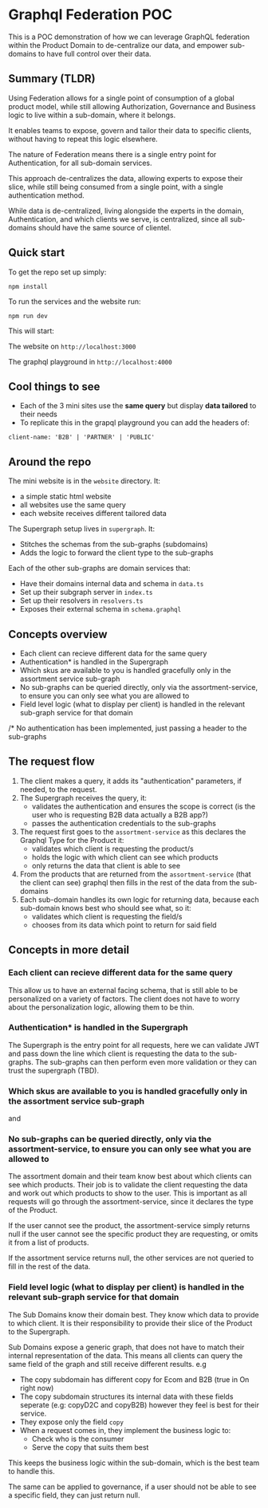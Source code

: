 # Graphql Federation POC

This is a POC demonstration of how we can leverage GraphQL federation within the Product Domain to de-centralize our data, and empower sub-domains to have full control over their data.

## Summary (TLDR)

Using Federation allows for a single point of consumption of a global product model, while still allowing Authorization, Governance and Business logic to live within a sub-domain, where it belongs.

It enables teams to expose, govern and tailor their data to specific clients, without having to repeat this logic elsewhere.

The nature of Federation means there is a single entry point for Authentication, for all sub-domain services.

This approach de-centralizes the data, allowing experts to expose their slice, while still being consumed from a single point, with a single authentication method.

While data is de-centralized, living alongside the experts in the domain, Authentication, and which clients we serve, is centralized, since all sub-domains should have the same source of clientel.

## Quick start

To get the repo set up simply:
```
npm install
```

To run the services and the website run:
```
npm run dev
```

This will start:

The website on `http://localhost:3000`

The graphql playground in `http://localhost:4000`

## Cool things to see

* Each of the 3 mini sites use the **same query** but display **data tailored** to their needs
* To replicate this in the grapql playground you can add the headers of:
```
client-name: 'B2B' | 'PARTNER' | 'PUBLIC'
```

## Around the repo

The mini website is in the `website` directory. It:
*  a simple static html website
*  all websites use the same query
*  each website receives different tailored data

The Supergraph setup lives in `supergraph`. It:
* Stitches the schemas from the sub-graphs (subdomains)
* Adds the logic to forward the client type to the sub-graphs

Each of the other sub-graphs are domain services that:
* Have their domains internal data and schema in `data.ts`
* Set up their subgraph server in `index.ts`
* Set up their resolvers in `resolvers.ts`
* Exposes their external schema in `schema.graphql`
  
## Concepts overview

* Each client can recieve different data for the same query
* Authentication* is handled in the Supergraph
* Which skus are available to you is handled gracefully only in the assortment service sub-graph
* No sub-graphs can be queried directly, only via the assortment-service, to ensure you can only see what you are allowed to
* Field level logic (what to display per client) is handled in the relevant sub-graph service for that domain

/* No authentication has been implemented, just passing a header to the sub-graphs

## The request flow

1) The client makes a query, it adds its "authentication" parameters, if needed, to the request.
2) The Supergraph receives the query, it:
    * validates the authentication and ensures the scope is correct (is the user who is requesting B2B data actually a B2B app?)
    * passes the authentication credentials to the sub-graphs
3) The request first goes to the `assortment-service` as this declares the Graphql Type for the Product it:
    * validates which client is requesting the product/s
    * holds the logic with which client can see which products
    * only returns the data that client is able to see
4) From the products that are returned from the `assortment-service` (that the client can see) graphql then fills in the rest of the data from the sub-domains
5) Each sub-domain handles its own logic for returning data, because each sub-domain knows best who should see what, so it:
    * validates which client is requesting the field/s
    * chooses from its data which point to return for said field


## Concepts in more detail

### Each client can recieve different data for the same query

This allow us to have an external facing schema, that is still able to be personalized on a variety of factors. The client does not have to worry about the personalization logic, allowing them to be thin.

### Authentication* is handled in the Supergraph

The Supergraph is the entry point for all requests, here we can validate JWT and pass down the line which client is requesting the data to the sub-graphs. The sub-graphs can then perform even more validation or they can trust the supergraph (TBD). 

### Which skus are available to you is handled gracefully only in the assortment service sub-graph
and 
### No sub-graphs can be queried directly, only via the assortment-service, to ensure you can only see what you are allowed to

The assortment domain and their team know best about which clients can see which products. Their job is to validate the client requesting the data and work out which products to show to the user. This is important as all requests will go through the assortment-service, since it declares the type of the Product. 

If the user cannot see the product, the assortment-service simply returns null if the user cannot see the specific product they are requesting, or omits it from a list of products.

If the assortment service returns null, the other services are not queried to fill in the rest of the data.


### Field level logic (what to display per client) is handled in the relevant sub-graph service for that domain

The Sub Domains know their domain best. They know which data to provide to which client. It is their responsibility to provide their slice of the Product to the Supergraph.

Sub Domains expose a generic graph, that does not have to match their internal representation of the data. This means all clients can query the same field of the graph and still receive different results. e.g

* The copy subdomain has different copy for Ecom and B2B (true in On right now)
* The copy subdomain structures its internal data with these fields seperate (e.g: copyD2C and copyB2B) however they feel is best for their service.
* They expose only the field `copy`
* When a request comes in, they implement the business logic to:
    * Check who is the consumer
    * Serve the copy that suits them best

This keeps the business logic within the sub-domain, which is the best team to handle this.

The same can be applied to governance, if a user should not be able to see a specific field, they can just return null.

